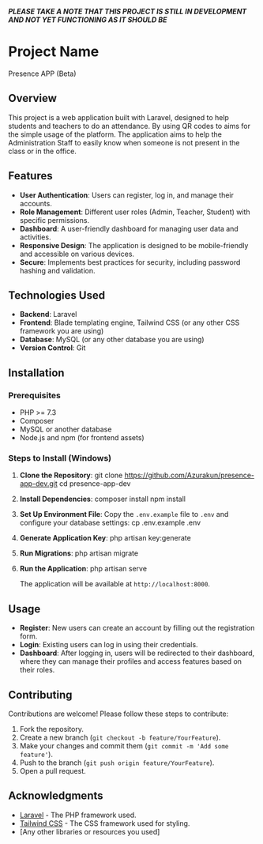 **_PLEASE TAKE A NOTE THAT THIS PROJECT IS STILL IN DEVELOPMENT AND NOT YET FUNCTIONING AS IT SHOULD BE_**

# Project Name
Presence APP (Beta)

## Overview

This project is a web application built with Laravel, designed to help students and teachers to do an attendance. By using QR codes to aims for the simple usage of the platform. The application aims to help the Administration Staff to easily know when someone is not present in the class or in the office. 

## Features

- **User Authentication**: Users can register, log in, and manage their accounts.
- **Role Management**: Different user roles (Admin, Teacher, Student) with specific permissions.
- **Dashboard**: A user-friendly dashboard for managing user data and activities.
- **Responsive Design**: The application is designed to be mobile-friendly and accessible on various devices.
- **Secure**: Implements best practices for security, including password hashing and validation.

## Technologies Used

- **Backend**: Laravel
- **Frontend**: Blade templating engine, Tailwind CSS (or any other CSS framework you are using)
- **Database**: MySQL (or any other database you are using)
- **Version Control**: Git

## Installation

### Prerequisites

- PHP >= 7.3
- Composer
- MySQL or another database
- Node.js and npm (for frontend assets)

### Steps to Install (Windows)

1. **Clone the Repository**: git clone https://github.com/Azurakun/presence-app-dev.git cd presence-app-dev
2. **Install Dependencies**: composer install npm install
3. **Set Up Environment File**: Copy the `.env.example` file to `.env` and configure your database settings: cp .env.example .env
4. **Generate Application Key**: php artisan key:generate
5. **Run Migrations**: php artisan migrate
6. **Run the Application**: php artisan serve

   The application will be available at `http://localhost:8000`.

## Usage

- **Register**: New users can create an account by filling out the registration form.
- **Login**: Existing users can log in using their credentials.
- **Dashboard**: After logging in, users will be redirected to their dashboard, where they can manage their profiles and access features based on their roles.

## Contributing

Contributions are welcome! Please follow these steps to contribute:

1. Fork the repository.
2. Create a new branch (`git checkout -b feature/YourFeature`).
3. Make your changes and commit them (`git commit -m 'Add some feature'`).
4. Push to the branch (`git push origin feature/YourFeature`).
5. Open a pull request.

## Acknowledgments

- [Laravel](https://laravel.com/) - The PHP framework used.
- [Tailwind CSS](https://tailwindcss.com/) - The CSS framework used for styling.
- [Any other libraries or resources you used]
